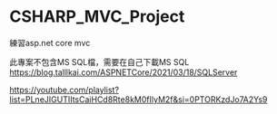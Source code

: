 # CSHARP_MVC_Project
練習asp.net core mvc


此專案不包含MS SQL檔，需要在自己下載MS SQL
https://blog.talllkai.com/ASPNETCore/2021/03/18/SQLServer


https://youtube.com/playlist?list=PLneJIGUTIItsCaiHCd8Rte8kM0fIlyM2f&si=0PTORKzdJo7A2Ys9
